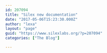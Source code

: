```yaml
---
id: 207094
title: "Silex new documentation"
date: "2017-05-06T15:23:30.000Z"
author: "lexa"
layout: "page"
guid: "https://www.silexlabs.org/?p=207094"
categories: ["The Blog"]

---
```


